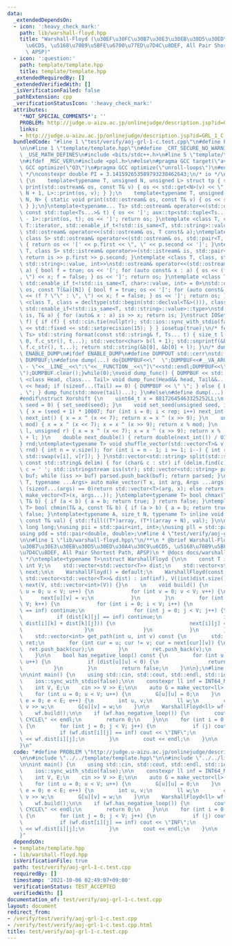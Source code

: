 ```yaml
---
data:
  _extendedDependsOn:
  - icon: ':heavy_check_mark:'
    path: lib/warshall-floyd.hpp
    title: "Warshall-Floyd (\u30EF\u30FC\u30B7\u30E3\u30EB\u30D5\u30ED\u30A4\u30C9\
      \u6CD5, \u5168\u70B9\u5BFE\u6700\u77ED\u7D4C\u8DEF, All Pair Shortest Path,\
      \ APSP)"
  - icon: ':question:'
    path: template/template.hpp
    title: template/template.hpp
  _extendedRequiredBy: []
  _extendedVerifiedWith: []
  _isVerificationFailed: false
  _pathExtension: cpp
  _verificationStatusIcon: ':heavy_check_mark:'
  attributes:
    '*NOT_SPECIAL_COMMENTS*': ''
    PROBLEM: http://judge.u-aizu.ac.jp/onlinejudge/description.jsp?id=GRL_1_C
    links:
    - http://judge.u-aizu.ac.jp/onlinejudge/description.jsp?id=GRL_1_C
  bundledCode: "#line 1 \"test/verify/aoj-grl-1-c.test.cpp\"\n#define PROBLEM \"http://judge.u-aizu.ac.jp/onlinejudge/description.jsp?id=GRL_1_C\"\
    \n\n#line 1 \"template/template.hpp\"\n#define _CRT_SECURE_NO_WARNINGS\n#define\
    \ _USE_MATH_DEFINES\n#include <bits/stdc++.h>\n#line 5 \"template/template.hpp\"\
    \n#ifdef _MSC_VER\n#include <ppl.h>\n#else\n#pragma GCC target(\"avx2\")\n#pragma\
    \ GCC optimize(\"O3\")\n#pragma GCC optimize(\"unroll-loops\")\n#endif\n/* const\
    \ */\nconstexpr double PI = 3.141592653589793238462643;\n/* io */\nnamespace aux\
    \ {\n    template<typename T, unsigned N, unsigned L> struct tp { static void\
    \ print(std::ostream& os, const T& v) { os << std::get<N>(v) << \", \"; tp<T,\
    \ N + 1, L>::print(os, v); } };\n    template<typename T, unsigned N> struct tp<T,\
    \ N, N> { static void print(std::ostream& os, const T& v) { os << std::get<N>(v);\
    \ } };\n}\ntemplate<typename... Ts> std::ostream& operator<<(std::ostream& os,\
    \ const std::tuple<Ts...>& t) { os << '['; aux::tp<std::tuple<Ts...>, 0, sizeof...(Ts)\
    \ - 1>::print(os, t); os << ']'; return os; }\ntemplate <class T, class = typename\
    \ T::iterator, std::enable_if_t<!std::is_same<T, std::string>::value, int> = 0>\
    \ std::ostream& operator<<(std::ostream& os, T const& a);\ntemplate <class T,\
    \ class S> std::ostream& operator<<(std::ostream& os, std::pair<T, S> const& p)\
    \ { return os << '[' << p.first << \", \" << p.second << ']'; }\ntemplate <class\
    \ T, class S> std::istream& operator>>(std::istream& is, std::pair<T, S>& p) {\
    \ return is >> p.first >> p.second; }\ntemplate <class T, class, std::enable_if_t<!std::is_same<T,\
    \ std::string>::value, int>>\nstd::ostream& operator<<(std::ostream& os, T const&\
    \ a) { bool f = true; os << '['; for (auto const& x : a) { os << (f ? \"\" : \"\
    , \") << x; f = false; } os << ']'; return os; }\ntemplate <class T, size_t N,\
    \ std::enable_if_t<!std::is_same<T, char>::value, int> = 0>\nstd::ostream& operator<<(std::ostream&\
    \ os, const T(&a)[N]) { bool f = true; os << '['; for (auto const& x : a) { os\
    \ << (f ? \"\" : \", \") << x; f = false; } os << ']'; return os; }\ntemplate\
    \ <class T, class = decltype(std::begin(std::declval<T&>())), class = typename\
    \ std::enable_if<!std::is_same<T, std::string>::value>::type>\nstd::istream& operator>>(std::istream&\
    \ is, T& a) { for (auto& x : a) is >> x; return is; }\nstruct IOSetup { IOSetup(bool\
    \ f) { if (f) { std::cin.tie(nullptr); std::ios::sync_with_stdio(false); } std::cout\
    \ << std::fixed << std::setprecision(15); } } iosetup(true);\n/* format */\ntemplate<typename...\
    \ Ts> std::string format(const std::string& f, Ts... t) { size_t l = std::snprintf(nullptr,\
    \ 0, f.c_str(), t...); std::vector<char> b(l + 1); std::snprintf(&b[0], l + 1,\
    \ f.c_str(), t...); return std::string(&b[0], &b[0] + l); }\n/* dump */\n#define\
    \ ENABLE_DUMP\n#ifdef ENABLE_DUMP\n#define DUMPOUT std::cerr\nstd::ostringstream\
    \ DUMPBUF;\n#define dump(...) do{DUMPBUF<<\"  \";DUMPBUF<<#__VA_ARGS__<<\" :[DUMP\
    \ - \"<<__LINE__<<\":\"<<__FUNCTION__<<\"]\"<<std::endl;DUMPBUF<<\"    \";dump_func(__VA_ARGS__);DUMPOUT<<DUMPBUF.str();DUMPBUF.str(\"\
    \");DUMPBUF.clear();}while(0);\nvoid dump_func() { DUMPBUF << std::endl; }\ntemplate\
    \ <class Head, class... Tail> void dump_func(Head&& head, Tail&&... tail) { DUMPBUF\
    \ << head; if (sizeof...(Tail) == 0) { DUMPBUF << \" \"; } else { DUMPBUF << \"\
    , \"; } dump_func(std::move(tail)...); }\n#else\n#define dump(...) void(0);\n\
    #endif\nstruct Xorshift {\n    uint64_t x = 88172645463325252LL;\n    Xorshift(unsigned\
    \ seed = 0) { set_seed(seed); }\n    void set_seed(unsigned seed, int rep = 100)\
    \ { x = (seed + 1) * 10007; for (int i = 0; i < rep; i++) next_int(); }\n    unsigned\
    \ next_int() { x = x ^ (x << 7); return x = x ^ (x >> 9); }\n    unsigned next_int(unsigned\
    \ mod) { x = x ^ (x << 7); x = x ^ (x >> 9); return x % mod; }\n    unsigned next_int(unsigned\
    \ l, unsigned r) { x = x ^ (x << 7); x = x ^ (x >> 9); return x % (r - l + 1)\
    \ + l; }\n    double next_double() { return double(next_int()) / UINT_MAX; }\n\
    } rnd;\ntemplate<typename T> void shuffle_vector(std::vector<T>& v, Xorshift&\
    \ rnd) { int n = v.size(); for (int i = n - 1; i >= 1; i--) { int r = rnd.next_int(i);\
    \ std::swap(v[i], v[r]); } }\nstd::vector<std::string> split(std::string str,\
    \ const std::string& delim) { for (char& c : str) if (delim.find(c) != std::string::npos)\
    \ c = ' '; std::istringstream iss(str); std::vector<std::string> parsed; std::string\
    \ buf; while (iss >> buf) parsed.push_back(buf); return parsed; }\ntemplate<typename\
    \ T, typename ...Args> auto make_vector(T x, int arg, Args ...args) { if constexpr\
    \ (sizeof...(args) == 0)return std::vector<T>(arg, x); else return std::vector(arg,\
    \ make_vector<T>(x, args...)); }\ntemplate<typename T> bool chmax(T& a, const\
    \ T& b) { if (a < b) { a = b; return true; } return false; }\ntemplate<typename\
    \ T> bool chmin(T& a, const T& b) { if (a > b) { a = b; return true; } return\
    \ false; }\ntemplate<typename A, size_t N, typename T> inline void Fill(A(&array)[N],\
    \ const T& val) { std::fill((T*)array, (T*)(array + N), val); }\n\nusing ll =\
    \ long long;\nusing pii = std::pair<int, int>;\nusing pll = std::pair<ll, ll>;\n\
    using pdd = std::pair<double, double>;\n#line 4 \"test/verify/aoj-grl-1-c.test.cpp\"\
    \n\n#line 1 \"lib/warshall-floyd.hpp\"\n/**\n * @brief Warshall-Floyd (\u30EF\u30FC\
    \u30B7\u30E3\u30EB\u30D5\u30ED\u30A4\u30C9\u6CD5, \u5168\u70B9\u5BFE\u6700\u77ED\
    \u7D4C\u8DEF, All Pair Shortest Path, APSP)\n * @docs docs/warshall-floyd.md\n\
    \ */\ntemplate<typename T>\nstruct WarshallFloyd {\n\n    const T inf;\n    const\
    \ int V;\n    std::vector<std::vector<T>> dist;\n    std::vector<std::vector<int>>\
    \ next;\n\n    WarshallFloyd() = default;\n    WarshallFloyd(const T& inf, const\
    \ std::vector<std::vector<T>>& dist) : inf(inf), V((int)dist.size()), dist(dist),\
    \ next(V, std::vector<int>(V)) {}\n    \n    void build() {\n        for (int\
    \ u = 0; u < V; u++) {\n            for (int v = 0; v < V; v++) {\n          \
    \      next[u][v] = v;\n            }\n        }\n        for (int k = 0; k <\
    \ V; k++) {\n            for (int i = 0; i < V; i++) {\n                if (dist[i][k]\
    \ == inf) continue;\n                for (int j = 0; j < V; j++) {\n         \
    \           if (dist[k][j] == inf) continue;\n                    if (chmin(dist[i][j],\
    \ dist[i][k] + dist[k][j])) {\n                        next[i][j] = next[i][k];\n\
    \                    }\n                }\n            }\n        }\n    }\n\n\
    \    std::vector<int> get_path(int u, int v) const {\n        std::vector<int>\
    \ ret;\n        for (int cur = u; cur != v; cur = next[cur][v]) {\n          \
    \  ret.push_back(cur);\n        }\n        ret.push_back(v);\n        return ret;\n\
    \    }\n\n    bool has_negative_loop() const {\n        for (int u = 0; u < V;\
    \ u++) {\n            if (dist[u][u] < 0) {\n                return true;\n  \
    \          }\n        }\n        return false;\n    }\n\n};\n#line 6 \"test/verify/aoj-grl-1-c.test.cpp\"\
    \n\nint main() {\n    using std::cin, std::cout, std::endl, std::ios;\n    cin.tie(0);\n\
    \    ios::sync_with_stdio(false);\n\n    constexpr ll inf = INT64_MAX / 8;\n\n\
    \    int V, E;\n    cin >> V >> E;\n\n    auto G = make_vector<ll>(inf, V, V);\n\
    \    for (int u = 0; u < V; u++) {\n        G[u][u] = 0;\n    }\n    for (int\
    \ e = 0; e < E; e++) {\n        int u, v;\n        ll w;\n        cin >> u >>\
    \ v >> w;\n        G[u][v] = w;\n    }\n\n    WarshallFloyd<ll> wf(inf, G);\n\
    \    wf.build();\n\n    if (wf.has_negative_loop()) {\n        cout << \"NEGATIVE\
    \ CYCLE\" << endl;\n        return 0;\n    }\n\n    for (int i = 0; i < V; i++)\
    \ {\n        for (int j = 0; j < V; j++) {\n            if (j) cout << ' ';\n\
    \            if (wf.dist[i][j] == inf) cout << \"INF\";\n            else cout\
    \ << wf.dist[i][j];\n        }\n        cout << endl;\n    }\n\n    return 0;\n\
    }\n"
  code: "#define PROBLEM \"http://judge.u-aizu.ac.jp/onlinejudge/description.jsp?id=GRL_1_C\"\
    \n\n#include \"../../template/template.hpp\"\n\n#include \"../../lib/warshall-floyd.hpp\"\
    \n\nint main() {\n    using std::cin, std::cout, std::endl, std::ios;\n    cin.tie(0);\n\
    \    ios::sync_with_stdio(false);\n\n    constexpr ll inf = INT64_MAX / 8;\n\n\
    \    int V, E;\n    cin >> V >> E;\n\n    auto G = make_vector<ll>(inf, V, V);\n\
    \    for (int u = 0; u < V; u++) {\n        G[u][u] = 0;\n    }\n    for (int\
    \ e = 0; e < E; e++) {\n        int u, v;\n        ll w;\n        cin >> u >>\
    \ v >> w;\n        G[u][v] = w;\n    }\n\n    WarshallFloyd<ll> wf(inf, G);\n\
    \    wf.build();\n\n    if (wf.has_negative_loop()) {\n        cout << \"NEGATIVE\
    \ CYCLE\" << endl;\n        return 0;\n    }\n\n    for (int i = 0; i < V; i++)\
    \ {\n        for (int j = 0; j < V; j++) {\n            if (j) cout << ' ';\n\
    \            if (wf.dist[i][j] == inf) cout << \"INF\";\n            else cout\
    \ << wf.dist[i][j];\n        }\n        cout << endl;\n    }\n\n    return 0;\n\
    }"
  dependsOn:
  - template/template.hpp
  - lib/warshall-floyd.hpp
  isVerificationFile: true
  path: test/verify/aoj-grl-1-c.test.cpp
  requiredBy: []
  timestamp: '2021-10-06 02:49:07+09:00'
  verificationStatus: TEST_ACCEPTED
  verifiedWith: []
documentation_of: test/verify/aoj-grl-1-c.test.cpp
layout: document
redirect_from:
- /verify/test/verify/aoj-grl-1-c.test.cpp
- /verify/test/verify/aoj-grl-1-c.test.cpp.html
title: test/verify/aoj-grl-1-c.test.cpp
---
```

